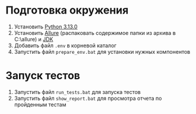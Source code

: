 # Подготовка окружения
1. Установить [Python 3.13.0](https://www.python.org/ftp/python/3.13.0/python-3.13.0-amd64.exe)
2. Установить [Allure](https://github.com/allure-framework/allure2/releases/download/2.32.0/allure-2.32.0.zip) (распаковать содержимое папки из архива в C:\allure) и [JDK](https://download.oracle.com/java/21/latest/jdk-21_windows-x64_bin.exe)
3. Добавить файл `.env` в корневой каталог
4. Запустить файл `prepare_env.bat` для установки нужных компонентов
# Запуск тестов
1. Запустить файл `run_tests.bat` для запуска тестов
2. Запустить файл `show_report.bat` для просмотра отчета по пройденным тестам
